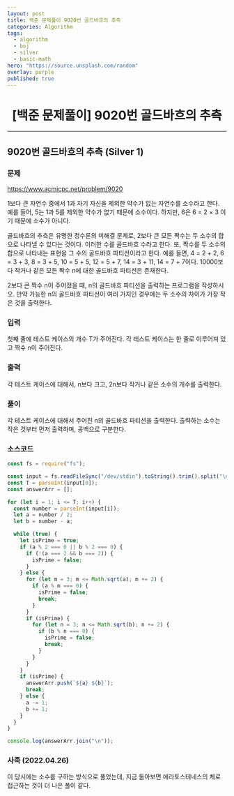 ```yaml
---
layout: post
title: 백준 문제풀이 9020번 골드바흐의 추측
categories: Algorithm
tags:
  - algorithm
  - boj
  - silver
  - basic-math
hero: "https://source.unsplash.com/random"
overlay: purple
published: true
---
```


# <center>[백준 문제풀이] 9020번 골드바흐의 추측</center>

---

## 9020번 골드바흐의 추측 (Silver 1)

### 문제

https://www.acmicpc.net/problem/9020

1보다 큰 자연수 중에서 1과 자기 자신을 제외한 약수가 없는 자연수를 소수라고 한다. 예를 들어, 5는 1과 5를 제외한 약수가 없기 때문에 소수이다. 하지만, 6은 6 = 2 × 3 이기 때문에 소수가 아니다.

골드바흐의 추측은 유명한 정수론의 미해결 문제로, 2보다 큰 모든 짝수는 두 소수의 합으로 나타낼 수 있다는 것이다. 이러한 수를 골드바흐 수라고 한다. 또, 짝수를 두 소수의 합으로 나타내는 표현을 그 수의 골드바흐 파티션이라고 한다. 예를 들면, 4 = 2 + 2, 6 = 3 + 3, 8 = 3 + 5, 10 = 5 + 5, 12 = 5 + 7, 14 = 3 + 11, 14 = 7 + 7이다. 10000보다 작거나 같은 모든 짝수 n에 대한 골드바흐 파티션은 존재한다.

2보다 큰 짝수 n이 주어졌을 때, n의 골드바흐 파티션을 출력하는 프로그램을 작성하시오. 만약 가능한 n의 골드바흐 파티션이 여러 가지인 경우에는 두 소수의 차이가 가장 작은 것을 출력한다.

### 입력

첫째 줄에 테스트 케이스의 개수 T가 주어진다. 각 테스트 케이스는 한 줄로 이루어져 있고 짝수 n이 주어진다.

### 출력

각 테스트 케이스에 대해서, n보다 크고, 2n보다 작거나 같은 소수의 개수를 출력한다.

### 풀이

각 테스트 케이스에 대해서 주어진 n의 골드바흐 파티션을 출력한다. 출력하는 소수는 작은 것부터 먼저 출력하며, 공백으로 구분한다.

### 소스코드

```js
const fs = require("fs");

const input = fs.readFileSync("/dev/stdin").toString().trim().split("\n");
const T = parseInt(input[0]);
const answerArr = [];

for (let i = 1; i <= T; i++) {
  const number = parseInt(input[i]);
  let a = number / 2;
  let b = number - a;

  while (true) {
    let isPrime = true;
    if (a % 2 === 0 || b % 2 === 0) {
      if (!(a === 2 && b === 2)) {
        isPrime = false;
      }
    } else {
      for (let m = 3; m <= Math.sqrt(a); m += 2) {
        if (a % m === 0) {
          isPrime = false;
          break;
        }
      }
      if (isPrime) {
        for (let n = 3; n <= Math.sqrt(b); n += 2) {
          if (b % n === 0) {
            isPrime = false;
            break;
          }
        }
      }
    }
    if (isPrime) {
      answerArr.push(`${a} ${b}`);
      break;
    } else {
      a -= 1;
      b += 1;
    }
  }
}

console.log(answerArr.join("\n"));
```

### 사족 (2022.04.26)

이 당시에는 소수를 구하는 방식으로 풀었는데, 지금 돌아보면 에라토스테네스의 체로 접근하는 것이 더 나은 풀이 같다.
